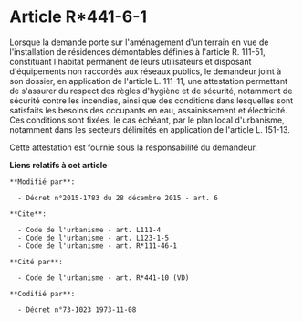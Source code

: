 # Article R*441-6-1

Lorsque la demande porte sur l'aménagement d'un terrain en vue de l'installation de résidences démontables définies à
l'article R. 111-51, constituant l'habitat permanent de leurs utilisateurs et disposant d'équipements non raccordés aux
réseaux publics, le demandeur joint à son dossier, en application de l'article L. 111-11, une attestation permettant de
s'assurer du respect des règles d'hygiène et de sécurité, notamment de sécurité contre les incendies, ainsi que des
conditions dans lesquelles sont satisfaits les besoins des occupants en eau, assainissement et électricité. Ces conditions
sont fixées, le cas échéant, par le plan local d'urbanisme, notamment dans les secteurs délimités en application de l'article
L. 151-13. 

Cette attestation est fournie sous la responsabilité du demandeur.

**Liens relatifs à cet article**

	**Modifié par**:

	  - Décret n°2015-1783 du 28 décembre 2015 - art. 6

	**Cite**:

	  - Code de l'urbanisme - art. L111-4
	  - Code de l'urbanisme - art. L123-1-5
	  - Code de l'urbanisme - art. R*111-46-1

	**Cité par**:

	  - Code de l'urbanisme - art. R*441-10 (VD)

	**Codifié par**:

	  - Décret n°73-1023 1973-11-08
